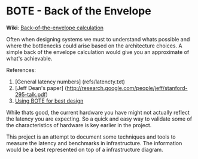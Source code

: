 BOTE - Back of the Envelope
=========

**Wiki**: [Back-of-the-envelope calculation](https://en.wikipedia.org/wiki/Back-of-the-envelope_calculation)

Often when designing systems we must to understand whats possible and where the bottlenecks could arise based on the architecture choices. A simple back of the envelope calculation would give you an approximate of what's achievable.

References: 

  1. [General latency numbers] (refs/latencty.txt)
  2. [Jeff Dean's paper] (http://research.google.com/people/jeff/stanford-295-talk.pdf)
  3. [Using BOTE for best design](http://highscalability.com/blog/2011/1/26/google-pro-tip-use-back-of-the-envelope-calculations-to-choo.html) 

While thats good, the current hardware you have might not actually reflect the latency you are expecting. So a quick and easy way to validate some of the characteristics of hardware is key earlier in the project. 

This project is an attempt to document some techniques and tools to measure the latency and benchmarks in infrastructure. The information would be a best represented on top of a infrastructure diagram.
